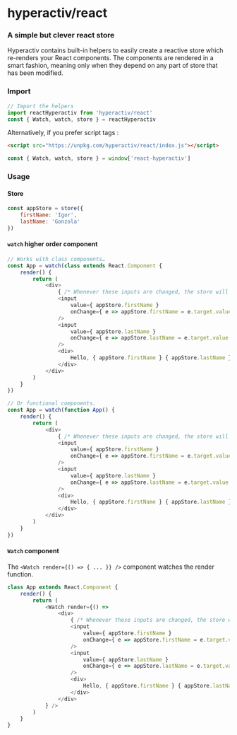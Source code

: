 # hyperactiv/react

### A simple but clever react store

Hyperactiv contains built-in helpers to easily create a reactive store which re-renders your React components.
The components are rendered in a smart fashion, meaning only when they depend on any part of store that has been modified.

### Import

```js
// Import the helpers
import reactHyperactiv from 'hyperactiv/react'
const { Watch, watch, store } = reactHyperactiv
```

Alternatively, if you prefer script tags :

```html
<script src="https://unpkg.com/hyperactiv/react/index.js"></script>
```

```js
const { Watch, watch, store } = window['react-hyperactiv']
```

### Usage

#### Store

```js
const appStore = store({
    firstName: 'Igor',
    lastName: 'Gonzola'
})
```

#### `watch` higher order component

```js
// Works with class components…
const App = watch(class extends React.Component {
    render() {
        return (
            <div>
                { /* Whenever these inputs are changed, the store will update and the component will re-render. */ }
                <input
                    value={ appStore.firstName }
                    onChange={ e => appStore.firstName = e.target.value }
                />
                <input
                    value={ appStore.lastName }
                    onChange={ e => appStore.lastName = e.target.value }
                />
                <div>
                    Hello, { appStore.firstName } { appStore.lastName } !
                </div>
            </div>
        )
    }
})

// Or functional components.
const App = watch(function App() {
    render() {
        return (
            <div>
                { /* Whenever these inputs are changed, the store will update and the component will re-render. */ }
                <input
                    value={ appStore.firstName }
                    onChange={ e => appStore.firstName = e.target.value }
                />
                <input
                    value={ appStore.lastName }
                    onChange={ e => appStore.lastName = e.target.value }
                />
                <div>
                    Hello, { appStore.firstName } { appStore.lastName } !
                </div>
            </div>
        )
    }
})
```

#### `Watch` component

The `<Watch render={() => { ... }} />` component watches the render function.

```js
class App extends React.Component {
    render() {
        return (
            <Watch render={() =>
                <div>
                    { /* Whenever these inputs are changed, the store will update and the component will re-render. */ }
                    <input
                        value={ appStore.firstName }
                        onChange={ e => appStore.firstName = e.target.value }
                    />
                    <input
                        value={ appStore.lastName }
                        onChange={ e => appStore.lastName = e.target.value }
                    />
                    <div>
                        Hello, { appStore.firstName } { appStore.lastName } !
                    </div>
                </div>
            } />
        )
    }
}
```
